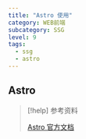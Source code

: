 ```yaml
---
title: "Astro 使用"
category: WEB前端
subcategory: SSG
level: 9
tags:
  - ssg
  - astro
---
```


## Astro

> [!help] 参考资料
> 
> [Astro 官方文档](https://docs.astro.build/zh-cn/install-and-setup/)